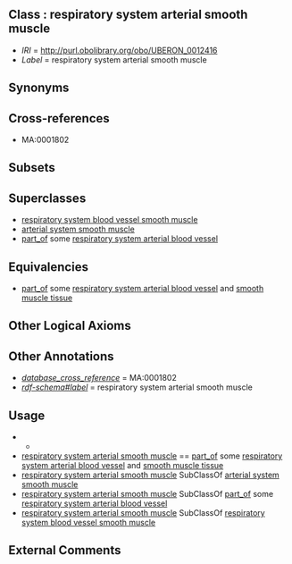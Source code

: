 
## Class : respiratory system arterial smooth muscle

 * *IRI* = http://purl.obolibrary.org/obo/UBERON_0012416
 * *Label* = respiratory system arterial smooth muscle

## Synonyms


## Cross-references

 * MA:0001802

## Subsets


## Superclasses

 * [respiratory system blood vessel smooth muscle](../../UBERON/97/UBERON_0004297.md)
 * [arterial system smooth muscle](../../UBERON/95/UBERON_0004695.md)
 * [part_of](../../BFO/50/BFO_0000050.md) some [respiratory system arterial blood vessel](../../UBERON/43/UBERON_0003643.md)

## Equivalencies

 * [part_of](../../BFO/50/BFO_0000050.md) some [respiratory system arterial blood vessel](../../UBERON/43/UBERON_0003643.md) and [smooth muscle tissue](../../UBERON/35/UBERON_0001135.md)

## Other Logical Axioms


## Other Annotations

 * *[database_cross_reference](../../ef/oboInOwl#hasDbXref.md)* = MA:0001802
 * *[rdf-schema#label](../../el/rdf-schema#label.md)* = respiratory system arterial smooth muscle

## Usage

 * -
 * [respiratory system arterial smooth muscle](../../UBERON/16/UBERON_0012416.md) == [part_of](../../BFO/50/BFO_0000050.md) some [respiratory system arterial blood vessel](../../UBERON/43/UBERON_0003643.md) and [smooth muscle tissue](../../UBERON/35/UBERON_0001135.md)
 * [respiratory system arterial smooth muscle](../../UBERON/16/UBERON_0012416.md) SubClassOf [arterial system smooth muscle](../../UBERON/95/UBERON_0004695.md)
 * [respiratory system arterial smooth muscle](../../UBERON/16/UBERON_0012416.md) SubClassOf [part_of](../../BFO/50/BFO_0000050.md) some [respiratory system arterial blood vessel](../../UBERON/43/UBERON_0003643.md)
 * [respiratory system arterial smooth muscle](../../UBERON/16/UBERON_0012416.md) SubClassOf [respiratory system blood vessel smooth muscle](../../UBERON/97/UBERON_0004297.md)

## External Comments

